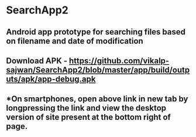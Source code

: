 # SearchApp2
## Android app prototype for searching files based on filename and date of modification
## Download APK - https://github.com/vikalp-sajwan/SearchApp2/blob/master/app/build/outputs/apk/app-debug.apk
## *On smartphones, open above link in new tab by longpressing the link and view the desktop version of site present at the bottom right of page.
